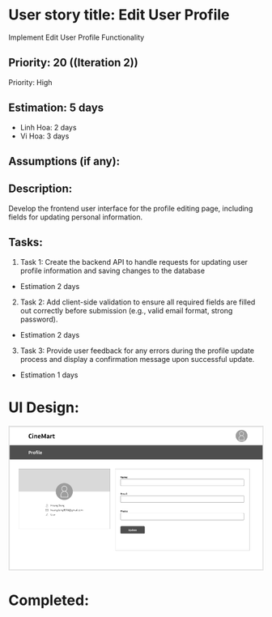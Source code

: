 # User story title: Edit User Profile
Implement Edit User Profile Functionality


## Priority: 20 ((Iteration 2))
Priority: High

## Estimation: 5 days
* Linh Hoa: 2 days 
* Vi Hoa: 3 days

## Assumptions (if any):

## Description: 
Develop the frontend user interface for the profile editing page, including fields for updating personal information.

## Tasks:
1. Task 1: Create the backend API to handle requests for updating user profile information and saving changes to the database 
- Estimation 2 days

2. Task 2: Add client-side validation to ensure all required fields are filled out correctly before submission (e.g., valid email format, strong password).
- Estimation 2 days

3. Task 3: Provide user feedback for any errors during the profile update process and display a confirmation message upon successful update.
- Estimation 1 days

# UI Design:

![alt text](image-7.png)

# Completed:

